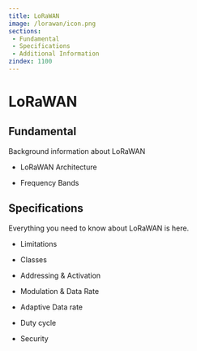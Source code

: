 ```yaml
---
title: LoRaWAN 
image: /lorawan/icon.png
sections:
 - Fundamental
 - Specifications
 - Additional Information
zindex: 1100
---
```


# LoRaWAN

## Fundamental  
Background information about LoRaWAN  

<!-- * LoRa & LoRaWAN -->

* LoRaWAN Architecture

* Frequency Bands

<!-- * Getting Started -->


## Specifications  
Everything you need to know about LoRaWAN is here.  
* Limitations

* Classes

* Addressing & Activation

* Modulation & Data Rate

* Adaptive Data rate

* Duty cycle
<!-- * FUTOA -->
<!-- * Roaming -->

* Security
<!-- * LoRaWAN 1.0.x & LoRaWAN 1.1.x -->